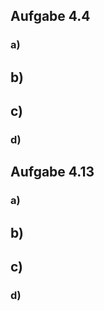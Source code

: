 ## Aufgabe 4.4
### a)


## b)


## c)


### d)



## Aufgabe 4.13
### a)


## b)


## c)


### d)



